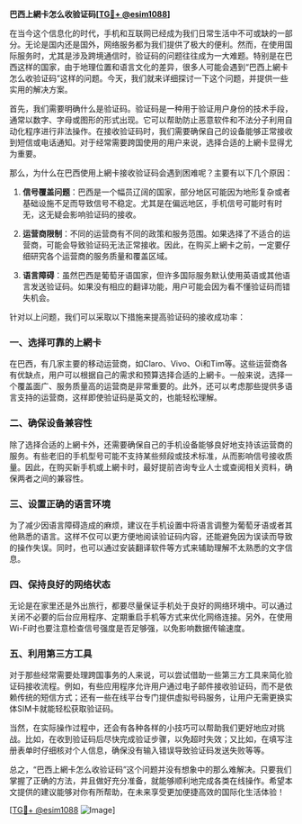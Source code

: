 **巴西上網卡怎么收验证码[[TG💪+ @esim1088](https://t.me/s/esim1088)]**

在当今这个信息化的时代，手机和互联网已经成为我们日常生活中不可或缺的一部分。无论是国内还是国外，网络服务都为我们提供了极大的便利。然而，在使用国际服务时，尤其是涉及跨境通信时，验证码的问题往往成为一大难题。特别是在巴西这样的国家，由于地理位置和语言文化的差异，很多人可能会遇到“巴西上網卡怎么收验证码”这样的问题。今天，我们就来详细探讨一下这个问题，并提供一些实用的解决方案。

首先，我们需要明确什么是验证码。验证码是一种用于验证用户身份的技术手段，通常以数字、字母或图形的形式出现。它可以帮助防止恶意软件和不法分子利用自动化程序进行非法操作。在接收验证码时，我们需要确保自己的设备能够正常接收到短信或电话通知。对于经常需要跨国使用的用户来说，选择合适的上網卡显得尤为重要。

那么，为什么在巴西使用上網卡接收验证码会遇到困难呢？主要有以下几个原因：

1. **信号覆盖问题**：巴西是一个幅员辽阔的国家，部分地区可能因为地形复杂或者基础设施不足而导致信号不稳定。尤其是在偏远地区，手机信号可能时有时无，这无疑会影响验证码的接收。

2. **运营商限制**：不同的运营商有不同的政策和服务范围。如果选择了不适合的运营商，可能会导致验证码无法正常接收。因此，在购买上網卡之前，一定要仔细研究各个运营商的服务质量和覆盖区域。

3. **语言障碍**：虽然巴西是葡萄牙语国家，但许多国际服务默认使用英语或其他语言发送验证码。如果没有相应的翻译功能，用户可能会因为看不懂验证码而错失机会。

针对以上问题，我们可以采取以下措施来提高验证码的接收成功率：

### 一、选择可靠的上網卡

在巴西，有几家主要的移动运营商，如Claro、Vivo、Oi和Tim等。这些运营商各有优缺点，用户可以根据自己的需求和预算选择合适的上網卡。一般来说，选择一个覆盖面广、服务质量高的运营商是非常重要的。此外，还可以考虑那些提供多语言支持的运营商，这样即使验证码是英文的，也能轻松理解。

### 二、确保设备兼容性

除了选择合适的上網卡外，还需要确保自己的手机设备能够良好地支持该运营商的服务。有些老旧的手机型号可能不支持某些频段或技术标准，从而影响信号接收质量。因此，在购买新手机或上網卡时，最好提前咨询专业人士或查阅相关资料，确保两者之间的兼容性。

### 三、设置正确的语言环境

为了减少因语言障碍造成的麻烦，建议在手机设置中将语言调整为葡萄牙语或者其他熟悉的语言。这样不仅可以更方便地阅读验证码内容，还能避免因为误读而导致的操作失误。同时，也可以通过安装翻译软件等方式来辅助理解不太熟悉的文字信息。

### 四、保持良好的网络状态

无论是在家里还是外出旅行，都要尽量保证手机处于良好的网络环境中。可以通过关闭不必要的后台应用程序、定期重启手机等方式来优化网络连接。另外，在使用Wi-Fi时也要注意检查信号强度是否足够强，以免影响数据传输速度。

### 五、利用第三方工具

对于那些经常需要处理跨国事务的人来说，可以尝试借助一些第三方工具来简化验证码接收流程。例如，有些应用程序允许用户通过电子邮件接收验证码，而不是依赖传统的短信方式；还有一些在线平台专门提供虚拟号码服务，让用户无需更换实体SIM卡就能轻松获取验证码。

当然，在实际操作过程中，还会有各种各样的小技巧可以帮助我们更好地应对挑战。比如，在收到验证码后尽快完成验证步骤，以免超时失效；又比如，在填写注册表单时仔细核对个人信息，确保没有输入错误导致验证码发送失败等等。

总之，“巴西上網卡怎么收验证码”这个问题并没有想象中的那么难解决。只要我们掌握了正确的方法，并且做好充分准备，就能够顺利地完成各类在线操作。希望本文提供的建议能够对你有所帮助，在未来享受更加便捷高效的国际化生活体验！

[[TG💪+ @esim1088](https://t.me/s/esim1088) ![Image](https://i.postimg.cc/4NQfJmqS/Snipaste-2025-05-13-00-14-12.png)]
